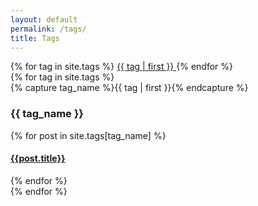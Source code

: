 ```yaml
---
layout: default
permalink: /tags/
title: Tags
---
```



<!--
<ul class="tag-cloud">
{% for tag in site.tags %}
  <span style="font-size: {{ tag | last | size | times: 100 | divided_by: site.tags.size | plus: 70  }}%">
    <a href="#{{ tag | first | slugize }}">
      {{ tag | first }}
    </a> &nbsp;&nbsp;
  </span>
{% endfor %}
</ul>

<div id="archives">
{% for tag in site.tags %}
  <div class="archive-group">
    {% capture tag_name %}{{ tag | first }}{% endcapture %}
    <h3 id="#{{ tag_name | slugize }}">{{ tag_name }}</h3>
    <a name="{{ tag_name | slugize }}"></a>
    {% for post in site.tags[tag_name] %}
    <article class="archive-item">
      <h4><a href="{{ root_url }}{{ post.url }}">{{post.title}}</a></h4>
    </article>
    {% endfor %}
  </div>
{% endfor %}
</div> -->


<div class="tag-cloud">
{% for tag in site.tags %}
  <span style="font-size: {{ tag | last | size | times: 100 | divided_by: site.tags.size | plus: 70  }}%">
    <a href="#{{ tag | first | slugize }}">
      {{ tag | first }}
    </a>
  </span>
{% endfor %}
</div>

<div id="archives">
{% for tag in site.tags %}
  <div class="archive-group">
    {% capture tag_name %}{{ tag | first }}{% endcapture %}
    <a name="{{ tag_name | slugize }}"></a>
    <h3 id="#{{ tag_name | slugize }}">{{ tag_name }}</h3>
    {% for post in site.tags[tag_name] %}
    <article class="archive-item">
      <h4><a class="archive-item-title" href="{{ root_url }}{{ post.url }}">{{post.title}}</a></h4>
    </article>
    {% endfor %}
  </div>
{% endfor %}
</div>
